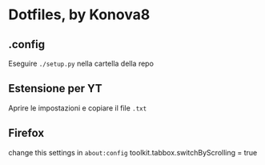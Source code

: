 # Dotfiles, by Konova8

## .config
Eseguire `./setup.py` nella cartella della repo

## Estensione per YT
Aprire le impostazioni e copiare il file `.txt`

## Firefox
change this settings in `about:config`
toolkit.tabbox.switchByScrolling = true
